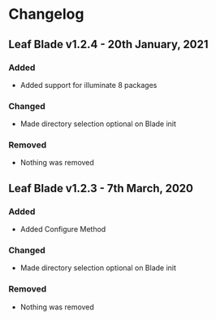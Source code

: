 # Changelog

## Leaf Blade v1.2.4 - 20th January, 2021

### Added

- Added support for illuminate 8 packages

### Changed

- Made directory selection optional on Blade init

### Removed

- Nothing was removed

## Leaf Blade v1.2.3 - 7th March, 2020

### Added

- Added Configure Method

### Changed

- Made directory selection optional on Blade init

### Removed

- Nothing was removed
